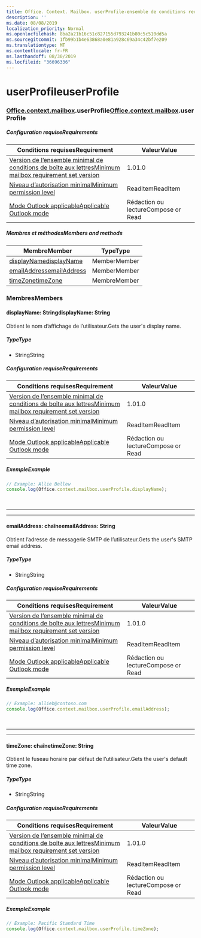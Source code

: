 ```yaml
---
title: Office. Context. Mailbox. userProfile-ensemble de conditions requises 1,2
description: ''
ms.date: 08/08/2019
localization_priority: Normal
ms.openlocfilehash: 8ba2a21b16c51c827155d793241b80c5c510dd5a
ms.sourcegitcommit: 1fb99b1b4e63868a0e81a928c69a34c42bf7e209
ms.translationtype: MT
ms.contentlocale: fr-FR
ms.lasthandoff: 08/30/2019
ms.locfileid: "36696336"
---
```

# <a name="userprofile"></a><span data-ttu-id="60b9c-102">userProfile</span><span class="sxs-lookup"><span data-stu-id="60b9c-102">userProfile</span></span>

### <a name="officeofficemdcontextofficecontextmdmailboxofficecontextmailboxmduserprofile"></a><span data-ttu-id="60b9c-103">[Office](Office.md)[.context](Office.context.md)[.mailbox](Office.context.mailbox.md).userProfile</span><span class="sxs-lookup"><span data-stu-id="60b9c-103">[Office](Office.md)[.context](Office.context.md)[.mailbox](Office.context.mailbox.md).userProfile</span></span>

##### <a name="requirements"></a><span data-ttu-id="60b9c-104">Configuration requise</span><span class="sxs-lookup"><span data-stu-id="60b9c-104">Requirements</span></span>

|<span data-ttu-id="60b9c-105">Conditions requises</span><span class="sxs-lookup"><span data-stu-id="60b9c-105">Requirement</span></span>| <span data-ttu-id="60b9c-106">Valeur</span><span class="sxs-lookup"><span data-stu-id="60b9c-106">Value</span></span>|
|---|---|
|[<span data-ttu-id="60b9c-107">Version de l’ensemble minimal de conditions de boîte aux lettres</span><span class="sxs-lookup"><span data-stu-id="60b9c-107">Minimum mailbox requirement set version</span></span>](/office/dev/add-ins/reference/requirement-sets/outlook-api-requirement-sets)| <span data-ttu-id="60b9c-108">1.0</span><span class="sxs-lookup"><span data-stu-id="60b9c-108">1.0</span></span>|
|[<span data-ttu-id="60b9c-109">Niveau d’autorisation minimal</span><span class="sxs-lookup"><span data-stu-id="60b9c-109">Minimum permission level</span></span>](/outlook/add-ins/understanding-outlook-add-in-permissions)| <span data-ttu-id="60b9c-110">ReadItem</span><span class="sxs-lookup"><span data-stu-id="60b9c-110">ReadItem</span></span>|
|[<span data-ttu-id="60b9c-111">Mode Outlook applicable</span><span class="sxs-lookup"><span data-stu-id="60b9c-111">Applicable Outlook mode</span></span>](/outlook/add-ins/#extension-points)| <span data-ttu-id="60b9c-112">Rédaction ou lecture</span><span class="sxs-lookup"><span data-stu-id="60b9c-112">Compose or Read</span></span>|

##### <a name="members-and-methods"></a><span data-ttu-id="60b9c-113">Membres et méthodes</span><span class="sxs-lookup"><span data-stu-id="60b9c-113">Members and methods</span></span>

| <span data-ttu-id="60b9c-114">Membre</span><span class="sxs-lookup"><span data-stu-id="60b9c-114">Member</span></span> | <span data-ttu-id="60b9c-115">Type</span><span class="sxs-lookup"><span data-stu-id="60b9c-115">Type</span></span> |
|--------|------|
| [<span data-ttu-id="60b9c-116">displayName</span><span class="sxs-lookup"><span data-stu-id="60b9c-116">displayName</span></span>](#displayname-string) | <span data-ttu-id="60b9c-117">Member</span><span class="sxs-lookup"><span data-stu-id="60b9c-117">Member</span></span> |
| [<span data-ttu-id="60b9c-118">emailAddress</span><span class="sxs-lookup"><span data-stu-id="60b9c-118">emailAddress</span></span>](#emailaddress-string) | <span data-ttu-id="60b9c-119">Member</span><span class="sxs-lookup"><span data-stu-id="60b9c-119">Member</span></span> |
| [<span data-ttu-id="60b9c-120">timeZone</span><span class="sxs-lookup"><span data-stu-id="60b9c-120">timeZone</span></span>](#timezone-string) | <span data-ttu-id="60b9c-121">Membre</span><span class="sxs-lookup"><span data-stu-id="60b9c-121">Member</span></span> |

### <a name="members"></a><span data-ttu-id="60b9c-122">Membres</span><span class="sxs-lookup"><span data-stu-id="60b9c-122">Members</span></span>

#### <a name="displayname-string"></a><span data-ttu-id="60b9c-123">displayName: String</span><span class="sxs-lookup"><span data-stu-id="60b9c-123">displayName: String</span></span>

<span data-ttu-id="60b9c-124">Obtient le nom d’affichage de l’utilisateur.</span><span class="sxs-lookup"><span data-stu-id="60b9c-124">Gets the user's display name.</span></span>

##### <a name="type"></a><span data-ttu-id="60b9c-125">Type</span><span class="sxs-lookup"><span data-stu-id="60b9c-125">Type</span></span>

*   <span data-ttu-id="60b9c-126">String</span><span class="sxs-lookup"><span data-stu-id="60b9c-126">String</span></span>

##### <a name="requirements"></a><span data-ttu-id="60b9c-127">Configuration requise</span><span class="sxs-lookup"><span data-stu-id="60b9c-127">Requirements</span></span>

|<span data-ttu-id="60b9c-128">Conditions requises</span><span class="sxs-lookup"><span data-stu-id="60b9c-128">Requirement</span></span>| <span data-ttu-id="60b9c-129">Valeur</span><span class="sxs-lookup"><span data-stu-id="60b9c-129">Value</span></span>|
|---|---|
|[<span data-ttu-id="60b9c-130">Version de l’ensemble minimal de conditions de boîte aux lettres</span><span class="sxs-lookup"><span data-stu-id="60b9c-130">Minimum mailbox requirement set version</span></span>](/office/dev/add-ins/reference/requirement-sets/outlook-api-requirement-sets)| <span data-ttu-id="60b9c-131">1.0</span><span class="sxs-lookup"><span data-stu-id="60b9c-131">1.0</span></span>|
|[<span data-ttu-id="60b9c-132">Niveau d’autorisation minimal</span><span class="sxs-lookup"><span data-stu-id="60b9c-132">Minimum permission level</span></span>](/outlook/add-ins/understanding-outlook-add-in-permissions)| <span data-ttu-id="60b9c-133">ReadItem</span><span class="sxs-lookup"><span data-stu-id="60b9c-133">ReadItem</span></span>|
|[<span data-ttu-id="60b9c-134">Mode Outlook applicable</span><span class="sxs-lookup"><span data-stu-id="60b9c-134">Applicable Outlook mode</span></span>](/outlook/add-ins/#extension-points)| <span data-ttu-id="60b9c-135">Rédaction ou lecture</span><span class="sxs-lookup"><span data-stu-id="60b9c-135">Compose or Read</span></span>|

##### <a name="example"></a><span data-ttu-id="60b9c-136">Exemple</span><span class="sxs-lookup"><span data-stu-id="60b9c-136">Example</span></span>

```js
// Example: Allie Bellew
console.log(Office.context.mailbox.userProfile.displayName);
```

<br>

---
---

#### <a name="emailaddress-string"></a><span data-ttu-id="60b9c-137">emailAddress: chaîne</span><span class="sxs-lookup"><span data-stu-id="60b9c-137">emailAddress: String</span></span>

<span data-ttu-id="60b9c-138">Obtient l’adresse de messagerie SMTP de l’utilisateur.</span><span class="sxs-lookup"><span data-stu-id="60b9c-138">Gets the user's SMTP email address.</span></span>

##### <a name="type"></a><span data-ttu-id="60b9c-139">Type</span><span class="sxs-lookup"><span data-stu-id="60b9c-139">Type</span></span>

*   <span data-ttu-id="60b9c-140">String</span><span class="sxs-lookup"><span data-stu-id="60b9c-140">String</span></span>

##### <a name="requirements"></a><span data-ttu-id="60b9c-141">Configuration requise</span><span class="sxs-lookup"><span data-stu-id="60b9c-141">Requirements</span></span>

|<span data-ttu-id="60b9c-142">Conditions requises</span><span class="sxs-lookup"><span data-stu-id="60b9c-142">Requirement</span></span>| <span data-ttu-id="60b9c-143">Valeur</span><span class="sxs-lookup"><span data-stu-id="60b9c-143">Value</span></span>|
|---|---|
|[<span data-ttu-id="60b9c-144">Version de l’ensemble minimal de conditions de boîte aux lettres</span><span class="sxs-lookup"><span data-stu-id="60b9c-144">Minimum mailbox requirement set version</span></span>](/office/dev/add-ins/reference/requirement-sets/outlook-api-requirement-sets)| <span data-ttu-id="60b9c-145">1.0</span><span class="sxs-lookup"><span data-stu-id="60b9c-145">1.0</span></span>|
|[<span data-ttu-id="60b9c-146">Niveau d’autorisation minimal</span><span class="sxs-lookup"><span data-stu-id="60b9c-146">Minimum permission level</span></span>](/outlook/add-ins/understanding-outlook-add-in-permissions)| <span data-ttu-id="60b9c-147">ReadItem</span><span class="sxs-lookup"><span data-stu-id="60b9c-147">ReadItem</span></span>|
|[<span data-ttu-id="60b9c-148">Mode Outlook applicable</span><span class="sxs-lookup"><span data-stu-id="60b9c-148">Applicable Outlook mode</span></span>](/outlook/add-ins/#extension-points)| <span data-ttu-id="60b9c-149">Rédaction ou lecture</span><span class="sxs-lookup"><span data-stu-id="60b9c-149">Compose or Read</span></span>|

##### <a name="example"></a><span data-ttu-id="60b9c-150">Exemple</span><span class="sxs-lookup"><span data-stu-id="60b9c-150">Example</span></span>

```js
// Example: allieb@contoso.com
console.log(Office.context.mailbox.userProfile.emailAddress);
```

<br>

---
---

#### <a name="timezone-string"></a><span data-ttu-id="60b9c-151">timeZone: chaîne</span><span class="sxs-lookup"><span data-stu-id="60b9c-151">timeZone: String</span></span>

<span data-ttu-id="60b9c-152">Obtient le fuseau horaire par défaut de l’utilisateur.</span><span class="sxs-lookup"><span data-stu-id="60b9c-152">Gets the user's default time zone.</span></span>

##### <a name="type"></a><span data-ttu-id="60b9c-153">Type</span><span class="sxs-lookup"><span data-stu-id="60b9c-153">Type</span></span>

*   <span data-ttu-id="60b9c-154">String</span><span class="sxs-lookup"><span data-stu-id="60b9c-154">String</span></span>

##### <a name="requirements"></a><span data-ttu-id="60b9c-155">Configuration requise</span><span class="sxs-lookup"><span data-stu-id="60b9c-155">Requirements</span></span>

|<span data-ttu-id="60b9c-156">Conditions requises</span><span class="sxs-lookup"><span data-stu-id="60b9c-156">Requirement</span></span>| <span data-ttu-id="60b9c-157">Valeur</span><span class="sxs-lookup"><span data-stu-id="60b9c-157">Value</span></span>|
|---|---|
|[<span data-ttu-id="60b9c-158">Version de l’ensemble minimal de conditions de boîte aux lettres</span><span class="sxs-lookup"><span data-stu-id="60b9c-158">Minimum mailbox requirement set version</span></span>](/office/dev/add-ins/reference/requirement-sets/outlook-api-requirement-sets)| <span data-ttu-id="60b9c-159">1.0</span><span class="sxs-lookup"><span data-stu-id="60b9c-159">1.0</span></span>|
|[<span data-ttu-id="60b9c-160">Niveau d’autorisation minimal</span><span class="sxs-lookup"><span data-stu-id="60b9c-160">Minimum permission level</span></span>](/outlook/add-ins/understanding-outlook-add-in-permissions)| <span data-ttu-id="60b9c-161">ReadItem</span><span class="sxs-lookup"><span data-stu-id="60b9c-161">ReadItem</span></span>|
|[<span data-ttu-id="60b9c-162">Mode Outlook applicable</span><span class="sxs-lookup"><span data-stu-id="60b9c-162">Applicable Outlook mode</span></span>](/outlook/add-ins/#extension-points)| <span data-ttu-id="60b9c-163">Rédaction ou lecture</span><span class="sxs-lookup"><span data-stu-id="60b9c-163">Compose or Read</span></span>|

##### <a name="example"></a><span data-ttu-id="60b9c-164">Exemple</span><span class="sxs-lookup"><span data-stu-id="60b9c-164">Example</span></span>

```js
// Example: Pacific Standard Time
console.log(Office.context.mailbox.userProfile.timeZone);
```
